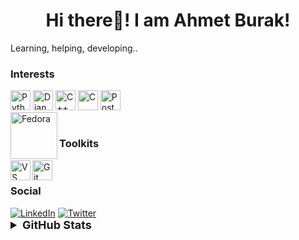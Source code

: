 <h1 align="center">Hi there👋! I am Ahmet Burak!</h1>

Learning, helping, developing..

### Interests
<div align="left">
<img alt="Python" width="32px" src="https://raw.githubusercontent.com/yurijserrano/Github-Profile-Readme-Logos/master/programming%20languages/python.svg" />
<img alt="Django" width="32px" src="https://raw.githubusercontent.com/yurijserrano/Github-Profile-Readme-Logos/master/frameworks/django.svg" />
<img alt="C++" width="32px" src="https://raw.githubusercontent.com/yurijserrano/Github-Profile-Readme-Logos/master/programming%20languages/c%2B%2B.svg" />
<img alt="C" width="32px" src="https://raw.githubusercontent.com/yurijserrano/Github-Profile-Readme-Logos/master/programming%20languages/c.svg" />
<img alt="PostgreSQL" width="32px" src="https://raw.githubusercontent.com/yurijserrano/Github-Profile-Readme-Logos/master/databases/postgresql.svg" />
</div>
<img align="left" alt="Fedora" width="75px" src="https://www.vectorlogo.zone/logos/getfedora/getfedora-ar21.svg" />
<br/>

### Toolkits
<img align="left" alt="VS Code" width="32px" src="https://raw.githubusercontent.com/yurijserrano/Github-Profile-Readme-Logos/master/text%20editors/vscode.svg" />
<img align="left" alt="Git" width="32px" src="https://raw.githubusercontent.com/yurijserrano/Github-Profile-Readme-Logos/master/others/git.svg" />
<br/>

### Social
<div align="left">
<a target="_blank" href="https://www.linkedin.com/in/ahmetbozyurtt"><img alt="LinkedIn" src="https://img.shields.io/badge/linkedin-2B2A29.svg?style=for-the-badge&logo=linkedin&logoColor=00a0dc"></a>
<a target="_blank" href="https://twitter.com/ahmetveburak"><img alt="Twitter" src="https://img.shields.io/badge/twitter-2B2A29.svg?style=for-the-badge&logo=twitter&logoColor=1DA1F2"></a>
</div>


<details align="left">
    <summary style="font-weight: bold; font-size: 18px">
      <b>GitHub Stats</b>
      <i></i>
    </summary>
    <p align="left">
    <img src="https://github-readme-stats.vercel.app/api?username=ahmetveburak&show_icons=true&theme=monokai" alt="Ahmet Burak's GitHub stats"></img>
    </p>
</details>
